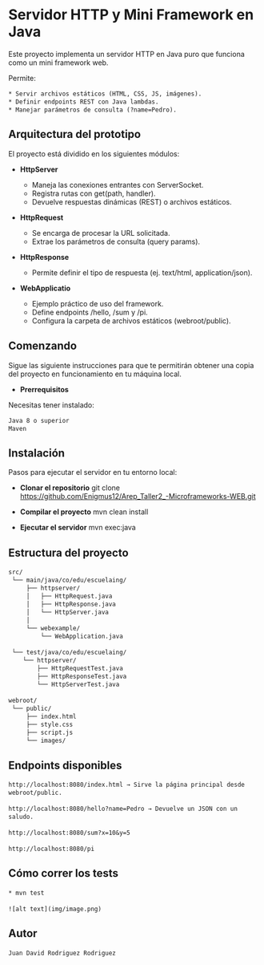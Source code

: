 # Servidor HTTP y Mini Framework en Java
Este proyecto implementa un servidor HTTP en Java puro que funciona como un mini framework web.

Permite:

    * Servir archivos estáticos (HTML, CSS, JS, imágenes).
    * Definir endpoints REST con Java lambdas.
    * Manejar parámetros de consulta (?name=Pedro).

## Arquitectura del prototipo

El proyecto está dividido en los siguientes módulos:

- **HttpServer**
    * Maneja las conexiones entrantes con ServerSocket.
    * Registra rutas con get(path, handler).
    * Devuelve respuestas dinámicas (REST) o archivos estáticos.

- **HttpRequest**
    * Se encarga de procesar la URL solicitada.
    * Extrae los parámetros de consulta (query params).

- **HttpResponse**
    * Permite definir el tipo de respuesta (ej. text/html, application/json).

- **WebApplicatio**
    * Ejemplo práctico de uso del framework.
    * Define endpoints /hello, /sum y /pi.
    * Configura la carpeta de archivos estáticos (webroot/public).

## Comenzando

Sigue las siguiente instrucciones para que te permitirán obtener una copia del proyecto en funcionamiento en tu máquina local.

- **Prerrequisitos**

Necesitas tener instalado:

    Java 8 o superior
    Maven

## Instalación

Pasos para ejecutar el servidor en tu entorno local:

- **Clonar el repositorio**
    git clone https://github.com/Enigmus12/Arep_Taller2_-Microframeworks-WEB.git

- **Compilar el proyecto**
    mvn clean install

- **Ejecutar el servidor**
    mvn exec:java

## Estructura del proyecto

```plaintext
src/
 └── main/java/co/edu/escuelaing/
     ├── httpserver/
     │   ├── HttpRequest.java
     │   ├── HttpResponse.java
     │   └── HttpServer.java
     │
     └── webexample/
         └── WebApplication.java

 └── test/java/co/edu/escuelaing/
    └── httpserver/
        ├── HttpRequestTest.java
        ├── HttpResponseTest.java
        └── HttpServerTest.java

webroot/
 └── public/
     ├── index.html
     ├── style.css
     ├── script.js
     └── images/
```




## Endpoints disponibles

    http://localhost:8080/index.html → Sirve la página principal desde webroot/public.

    http://localhost:8080/hello?name=Pedro → Devuelve un JSON con un saludo.

    http://localhost:8080/sum?x=10&y=5 

    http://localhost:8080/pi

## Cómo correr los tests
    * mvn test

    ![alt text](img/image.png)


## Autor
    Juan David Rodriguez Rodriguez
